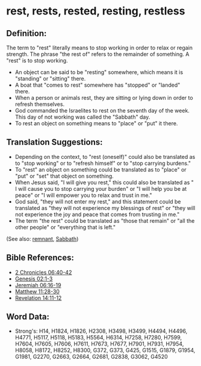 # rest, rests, rested, resting, restless #

## Definition: ##

The term to "rest" literally means to stop working in order to relax or regain strength. The phrase "the rest of" refers to the remainder of something. A "rest" is to stop working.

* An object can be said to be "resting" somewhere, which means it is "standing" or "sitting" there.
* A boat that "comes to rest" somewhere has "stopped" or "landed" there.
* When a person or animals rest, they are sitting or lying down in order to refresh themselves.
* God commanded the Israelites to rest on the seventh day of the week. This day of not working was called the "Sabbath" day.
* To rest an object on something means to "place" or "put" it there.

## Translation Suggestions: ##

* Depending on the context, to "rest (oneself)" could also be translated as to "stop working" or to "refresh himself" or to "stop carrying burdens."
* To "rest" an object on something could be translated as to "place" or "put" or "set" that object on something.
* When Jesus said, "I will give you rest," this could also be translated as " I will cause you to stop carrying your burden" or "I will help you be at peace" or "I will empower you to relax and trust in me."
* God said, "they will not enter my rest," and this statement could be translated as "they will not experience my blessings of rest" or "they will not experience the joy and peace that comes from trusting in me."
* The term "the rest" could be translated as "those that remain" or "all the other people" or "everything that is left."

(See also: [remnant](../kt/remnant.md), [Sabbath](../kt/sabbath.md))

## Bible References: ##

* [2 Chronicles 06:40-42](rc://en/tn/help/2ch/06/40)
* [Genesis 02:1-3](rc://en/tn/help/gen/02/01)
* [Jeremiah 06:16-19](rc://en/tn/help/jer/06/16)
* [Matthew 11:28-30](rc://en/tn/help/mat/11/28)
* [Revelation 14:11-12](rc://en/tn/help/rev/14/11)

## Word Data: ##

* Strong's: H14, H1824, H1826, H2308, H3498, H3499, H4494, H4496, H4771, H5117, H5118, H5183, H5564, H6314, H7258, H7280, H7599, H7604, H7605, H7606, H7611, H7673, H7677, H7901, H7931, H7954, H8058, H8172, H8252, H8300, G372, G373, G425, G1515, G1879, G1954, G1981, G2270, G2663, G2664, G2681, G2838, G3062, G4520
